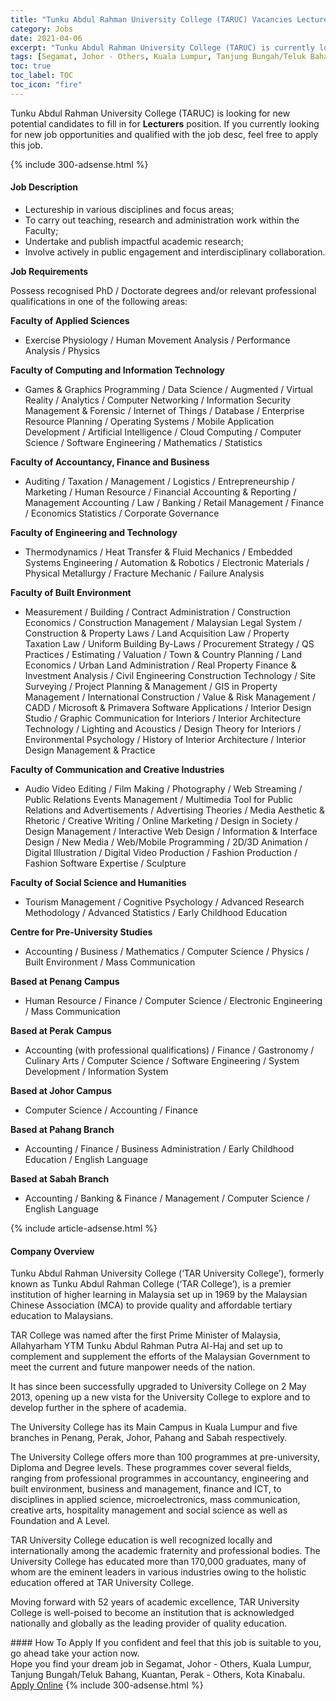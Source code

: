 ```yaml
---
title: "Tunku Abdul Rahman University College (TARUC) Vacancies Lecturers" 
category: Jobs 
date: 2021-04-06 
excerpt: "Tunku Abdul Rahman University College (TARUC) is currently looking for suitable person to fill in the Lecturers which based in Segamat, Johor - Others, Kuala Lumpur, Tanjung Bungah/Teluk Bahang, Kuantan, Perak - Others, Kota Kinabalu" 
tags: [Segamat, Johor - Others, Kuala Lumpur, Tanjung Bungah/Teluk Bahang, Kuantan, Perak - Others, Kota Kinabalu] 
toc: true 
toc_label: TOC 
toc_icon: "fire" 
--- 
```


<p>Tunku Abdul Rahman University College (TARUC) is looking for new potential candidates to fill in for <b>Lecturers</b> position. If you currently looking for new job opportunities and qualified with the job desc, feel free to apply this job.
</p>{% include 300-adsense.html %} 
<div><div><h4>Job Description</h4></div><div><div><span><div><ul><li>Lectureship in various disciplines and focus areas;</li><li>To carry out teaching, research and administration work within the Faculty;</li><li>Undertake and publish impactful academic research;&#160;</li><li>Involve actively in public engagement and interdisciplinary collaboration.</li></ul><p><strong>Job Requirements</strong></p><p>Possess recognised PhD / Doctorate degrees and/or relevant professional qualifications in one of the following areas:</p><p><strong>Faculty of Applied Sciences&#160;</strong></p><ul><li>Exercise Physiology / Human Movement Analysis / Performance Analysis / Physics</li></ul><p><strong>Faculty of Computing and Information Technology</strong></p><ul><li>Games &amp; Graphics Programming / Data Science / Augmented / Virtual Reality / Analytics / Computer Networking / Information Security Management &amp; Forensic / Internet of Things / Database / Enterprise Resource Planning / Operating Systems / Mobile Application Development / Artificial Intelligence / Cloud Computing / Computer Science / Software Engineering / Mathematics / Statistics</li></ul><p><strong></strong> <strong>Faculty of Accountancy, Finance and Business</strong></p><ul><li>Auditing / Taxation / Management / Logistics / Entrepreneurship / Marketing / Human Resource / Financial Accounting &amp; Reporting / Management Accounting / Law / Banking / Retail Management / Finance / Economics Statistics / Corporate Governance</li></ul><p><strong>Faculty of Engineering and Technology</strong></p><ul><li>Thermodynamics / Heat Transfer &amp; Fluid Mechanics / Embedded Systems Engineering / Automation &amp; Robotics / Electronic Materials / Physical Metallurgy / Fracture Mechanic / Failure Analysis</li></ul><p><strong>Faculty of Built Environment</strong></p><ul><li>Measurement / Building / Contract Administration / Construction Economics / Construction Management / Malaysian Legal System / Construction &amp; Property Laws / Land Acquisition Law / Property Taxation Law / Uniform Building By-Laws / Procurement Strategy / QS Practices / Estimating / Valuation / Town &amp; Country Planning / Land Economics / Urban Land Administration / Real Property Finance &amp; Investment Analysis / Civil Engineering Construction Technology / Site Surveying / Project Planning &amp; Management / GIS in Property Management / International Construction / Value &amp; Risk Management / CADD / Microsoft &amp; Primavera Software Applications / Interior Design Studio / Graphic Communication for Interiors / Interior Architecture Technology / Lighting and Acoustics / Design Theory for Interiors / Environmental Psychology / History of Interior Architecture / Interior Design Management &amp; Practice</li></ul><p><strong>Faculty of Communication and Creative Industries</strong></p><ul><li>Audio Video Editing / Film Making / Photography / Web Streaming / Public Relations Events Management / Multimedia Tool for Public Relations and Advertisements / Advertising Theories / Media Aesthetic &amp; Rhetoric / Creative Writing / Online Marketing / Design in Society / Design Management / Interactive Web Design / Information &amp; Interface Design / New Media / Web/Mobile Programming / 2D/3D Animation / Digital Illustration / Digital Video Production / Fashion Production / Fashion Software Expertise / Sculpture</li></ul><p><strong>Faculty of Social Science and Humanities</strong></p><ul><li>Tourism Management / Cognitive Psychology / Advanced Research Methodology / Advanced Statistics / Early Childhood Education</li></ul><p><strong>Centre for Pre-University Studies</strong></p><ul><li>Accounting / Business / Mathematics / Computer Science / Physics / Built Environment / Mass Communication</li></ul><p><strong>Based at Penang</strong>&#160;<strong>Campus</strong></p><ul><li>Human Resource / Finance / Computer Science / Electronic Engineering / Mass Communication</li></ul><p><strong>Based at Perak</strong>&#160;<strong>Campus</strong></p><ul><li>Accounting (with professional qualifications) / Finance / Gastronomy / Culinary Arts / <span>Computer Science / Software Engineering / System Development / Information System</span>&#160;</li></ul><p><strong>Based at Johor Campus</strong></p><ul><li>Computer Science / Accounting / Finance</li></ul><p><strong>Based at Pahang Branch</strong></p><ul><li>Accounting / Finance / Business Administration / Early Childhood Education / English Language</li></ul><p><strong>Based at Sabah Branch</strong></p><ul><li>Accounting / Banking &amp; Finance / Management / Computer Science / English Language</li></ul></div></span></div></div></div> 
{% include article-adsense.html %} 
<div><div><h4>Company Overview</h4></div><div><div><span><div><p>Tunku Abdul Rahman University College (&#8216;TAR University College&#8217;), formerly known as Tunku Abdul Rahman College (&#8216;TAR College&#8217;), is a premier institution of higher learning in Malaysia set up in 1969 by the Malaysian Chinese Association (MCA) to provide quality and affordable tertiary education to Malaysians.</p><p>TAR College was named after the first Prime Minister of Malaysia, Allahyarham YTM Tunku Abdul Rahman Putra Al-Haj and set up to complement and supplement the efforts of the Malaysian Government to meet the current and future manpower needs of the nation.</p><p>It has since been successfully upgraded to University College on 2 May 2013, opening up a new vista for the University College to explore and to develop further in the sphere of academia.</p><p>The University College has its Main Campus in Kuala Lumpur and five branches in Penang, Perak, Johor, Pahang and Sabah respectively.</p><p>The University College offers more than 100 programmes at pre-university, Diploma and Degree levels. These programmes cover several fields, ranging from professional programmes in accountancy, engineering and built environment, business and management, finance and ICT, to disciplines in applied science, microelectronics, mass communication, creative arts, hospitality management and social science as well as Foundation and A Level.</p><p>TAR University College education is well recognized locally and internationally among the academic fraternity and professional bodies. The University College has educated more than 170,000 graduates, many of whom are the eminent leaders in various industries owing to the holistic education offered at TAR University College.</p><p>Moving forward with 52 years of academic excellence, TAR University College is well-poised to become an institution that is acknowledged nationally and globally as the leading provider of quality education.</p></div></span></div></div></div> 
#### How To Apply 
If you confident and feel that this job is suitable to you, go ahead take your action now. <br/> 
Hope you find your dream job in Segamat, Johor - Others, Kuala Lumpur, Tanjung Bungah/Teluk Bahang, Kuantan, Perak - Others, Kota Kinabalu. <br/> 
<a href="https://www.jobstreet.com.my/en/job/lecturers-4527144?jobId=jobstreet-my-job-4527144&" class="btn btn--info" target="_blank" rel="nofollow noopenner">Apply Online</a> 
{% include 300-adsense.html %} 